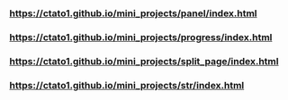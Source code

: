 ###  https://ctato1.github.io/mini_projects/panel/index.html

###  https://ctato1.github.io/mini_projects/progress/index.html

###  https://ctato1.github.io/mini_projects/split_page/index.html

###  https://ctato1.github.io/mini_projects/str/index.html